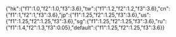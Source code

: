 {"hk":{"f1":1.0,"f2":1.0,"f3":3.6},"tw":{"f1":1.2,"f2":1.2,"f3":3.6},"cn":{"f1":1,"f2":1,"f3":3.6},"jp":{"f1":1.25,"f2":1.25,"f3":3.6},"us":{"f1":1.25,"f2":1.25,"f3":3.6},"sg":{"f1":1.25,"f2":1.25,"f3":3.6},"ru":{"f1":1.4,"f2":1.3,"f3":0.05},"default":{"f1":1.25,"f2":1.25,"f3":3.6}}

